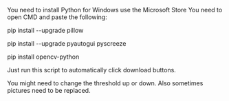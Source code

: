 You need to install Python for Windows use the Microsoft Store
You need to open CMD and paste the following:

pip install --upgrade pillow

pip install --upgrade pyautogui pyscreeze

pip install opencv-python

Just run this script to automatically click download buttons.

You might need to change the threshold up or down. Also sometimes pictures need to be replaced.
